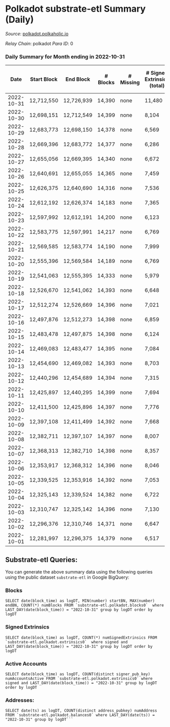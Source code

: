 # Polkadot substrate-etl Summary (Daily)

_Source_: [polkadot.polkaholic.io](https://polkadot.polkaholic.io)

*Relay Chain*: polkadot
*Para ID*: 0



### Daily Summary for Month ending in 2022-10-31


| Date | Start Block | End Block | # Blocks | # Missing | # Signed Extrinsics (total) | # Active Accounts | # Addresses with Balances | # Events | # Transfers | # XCM Transfers In | # XCM Transfers Out |
| ---- | ----------- | --------- | -------- | --------- | --------------------------- | ----------------- | ------------------------- | -------- | ----------- | ------------------ | ------------------- |
| 2022-10-31 | 12,712,550 | 12,726,939 | 14,390 | none  | 11,480 | 3,683 | 1,082,812 | 481,589 | 5,943 ($44,147,970.76) | 232 ($2,236,062.89) | 236 ($478,263.98) |
| 2022-10-30 | 12,698,151 | 12,712,549 | 14,399 | none  | 8,104 | 4,951 | 1,082,328 | 455,036 | 6,773 ($39,859,463.92) | 205 ($674,703.61) | 232 ($1,311,125.92) |
| 2022-10-29 | 12,683,773 | 12,698,150 | 14,378 | none  | 6,569 | 3,190 |  | 445,316 | 5,251 ($21,233,759.91) | 272 ($1,056,817.97) | 267 ($879,610.58) |
| 2022-10-28 | 12,669,396 | 12,683,772 | 14,377 | none  | 6,286 | 3,009 |  | 440,856 | 4,990 ($32,359,392.63) | 238 ($3,046,238.09) | 257 ($2,379,407.67) |
| 2022-10-27 | 12,655,056 | 12,669,395 | 14,340 | none  | 6,672 | 3,222 | 1,081,094 | 439,583 | 5,134 ($35,735,436.66) | 161 ($519,872.90) | 170 ($815,960.31) |
| 2022-10-26 | 12,640,691 | 12,655,055 | 14,365 | none  | 7,459 | 3,681 | 1,080,642 | 449,644 | 5,978 ($239,463,601.37) | 200 ($676,567.53) | 275 ($2,417,318.69) |
| 2022-10-25 | 12,626,375 | 12,640,690 | 14,316 | none  | 7,536 | 3,552 |  | 455,744 | 6,255 ($78,412,914.79) | 236 ($542,734.17) | 236 ($570,320.72) |
| 2022-10-24 | 12,612,192 | 12,626,374 | 14,183 | none  | 7,365 | 3,750 |  | 449,799 | 5,979 ($80,671,250.26) | 189 ($423,524.57) | 281 ($501,780.73) |
| 2022-10-23 | 12,597,992 | 12,612,191 | 14,200 | none  | 6,123 | 2,832 |  | 433,743 | 4,735 ($18,124,983.71) | 180 ($1,081,865.98) | 262 ($373,862.42) |
| 2022-10-22 | 12,583,775 | 12,597,991 | 14,217 | none  | 6,769 | 3,086 | 1,079,241 | 434,948 | 5,418 ($40,072,661.09) | 194 ($407,053.14) | 281 ($399,560.47) |
| 2022-10-21 | 12,569,585 | 12,583,774 | 14,190 | none  | 7,999 | 3,393 |  | 455,577 | 6,701 ($73,087,799.08) | 175 ($822,516.78) | 308 ($548,373.76) |
| 2022-10-20 | 12,555,396 | 12,569,584 | 14,189 | none  | 6,769 | 3,011 |  | 434,523 | 5,626 ($34,228,353.02) | 167 ($296,047.83) | 260 ($490,903.37) |
| 2022-10-19 | 12,541,063 | 12,555,395 | 14,333 | none  | 5,979 | 2,748 |  | 441,298 | 4,725 ($21,201,566.32) | 171 ($505,511.12) | 250 ($409,534.48) |
| 2022-10-18 | 12,526,670 | 12,541,062 | 14,393 | none  | 6,648 | 2,905 |  | 441,043 | 5,040 ($49,670,061.33) | 190 ($302,179.59) | 271 ($1,046,337.74) |
| 2022-10-17 | 12,512,274 | 12,526,669 | 14,396 | none  | 7,021 | 3,240 |  | 456,272 | 5,308 ($25,101,168.77) | 218 ($371,785.33) | 273 ($257,276.27) |
| 2022-10-16 | 12,497,876 | 12,512,273 | 14,398 | none  | 6,859 | 3,133 |  | 445,328 | 4,997 ($13,387,064.25) | 243 ($602,973.42) | 341 ($991,541.26) |
| 2022-10-15 | 12,483,478 | 12,497,875 | 14,398 | none  | 6,124 | 2,790 |  | 443,895 | 4,700 ($13,034,482.56) | 234 ($909,679.15) | 312 ($742,366.88) |
| 2022-10-14 | 12,469,083 | 12,483,477 | 14,395 | none  | 7,084 | 3,342 |  | 445,777 | 5,809 ($35,581,883.12) | 223 ($683,148.05) | 300 ($802,527.58) |
| 2022-10-13 | 12,454,690 | 12,469,082 | 14,393 | none  | 8,703 | 3,799 |  | 472,718 | 7,598 ($74,108,754.95) | 245 ($1,275,775.62) | 428 ($1,192,049.75) |
| 2022-10-12 | 12,440,296 | 12,454,689 | 14,394 | none  | 7,315 | 3,877 |  | 450,419 | 6,131 ($23,640,819.31) | 208 ($936,987.04) | 294 ($1,361,840.56) |
| 2022-10-11 | 12,425,897 | 12,440,295 | 14,399 | none  | 7,694 | 3,655 |  | 456,858 | 6,234 ($26,985,365.88) | 405 ($447,893.63) | 371 ($594,757.12) |
| 2022-10-10 | 12,411,500 | 12,425,896 | 14,397 | none  | 7,776 | 3,265 |  | 453,788 | 5,682 ($17,635,368.57) | 402 ($274,808.87) | 261 ($301,262.48) |
| 2022-10-09 | 12,397,108 | 12,411,499 | 14,392 | none  | 7,668 | 3,078 |  | 456,977 | 5,517 ($17,339,631.26) | 216 ($492,443.93) | 276 ($479,033.78) |
| 2022-10-08 | 12,382,711 | 12,397,107 | 14,397 | none  | 8,007 | 3,064 |  | 456,759 | 5,723 ($16,721,343.15) | 153 ($596,555.53) | 266 ($1,152,787.56) |
| 2022-10-07 | 12,368,313 | 12,382,710 | 14,398 | none  | 8,357 | 3,325 |  | 461,772 | 6,357 ($28,318,202.59) | 147 ($1,070,808.68) | 255 ($809,794.46) |
| 2022-10-06 | 12,353,917 | 12,368,312 | 14,396 | none  | 8,046 | 3,763 |  | 461,534 | 8,199 ($38,108,272.74) | 253 ($910,830.74) | 334 ($441,183.73) |
| 2022-10-05 | 12,339,525 | 12,353,916 | 14,392 | none  | 7,053 | 3,221 |  | 450,309 | 5,564 ($23,573,177.57) | 245 ($752,551.28) | 331 ($881,188.46) |
| 2022-10-04 | 12,325,143 | 12,339,524 | 14,382 | none  | 6,722 | 3,259 |  | 447,297 | 5,528 ($29,700,247.99) | 224 ($425,663.79) | 339 ($653,625.11) |
| 2022-10-03 | 12,310,747 | 12,325,142 | 14,396 | none  | 7,130 | 3,401 |  | 442,957 | 5,637 ($21,719,716.11) | 187 ($304,767.00) | 289 ($218,239.17) |
| 2022-10-02 | 12,296,376 | 12,310,746 | 14,371 | none  | 6,647 | 3,096 |  | 442,737 | 5,441 ($28,965,866.36) | 199 ($547,918.68) | 419 ($751,696.41) |
| 2022-10-01 | 12,281,997 | 12,296,375 | 14,379 | none  | 6,517 | 3,102 |  | 426,362 | 5,340 ($18,439,754.48) | 218 ($585,619.66) | 415 ($486,044.01) |

## Substrate-etl Queries:
You can generate the above summary data using the following queries using the public dataset `substrate-etl` in Google BigQuery:


### Blocks
```
SELECT date(block_time) as logDT, MIN(number) startBN, MAX(number) endBN, COUNT(*) numBlocks FROM `substrate-etl.polkadot.blocks0`  where LAST_DAY(date(block_time)) = "2022-10-31" group by logDT order by logDT
```


### Signed Extrinsics
```
SELECT date(block_time) as logDT, COUNT(*) numSignedExtrinsics FROM `substrate-etl.polkadot.extrinsics0`  where signed and LAST_DAY(date(block_time)) = "2022-10-31" group by logDT order by logDT
```


### Active Accounts
```
SELECT date(block_time) as logDT, COUNT(distinct signer_pub_key) numAccountsActive FROM `substrate-etl.polkadot.extrinsics0` where signed and LAST_DAY(date(block_time)) = "2022-10-31" group by logDT order by logDT
```


### Addresses:
```
SELECT date(ts) as logDT, COUNT(distinct address_pubkey) numAddress FROM `substrate-etl.polkadot.balances0` where LAST_DAY(date(ts)) = "2022-10-31" group by logDT```

